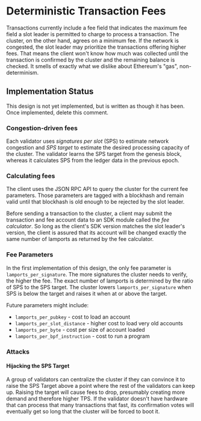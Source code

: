 # Deterministic Transaction Fees

Transactions currently include a fee field that indicates the maximum fee field
a slot leader is permitted to charge to process a transaction. The cluster, on
the other hand, agrees on a minimum fee. If the network is congested, the slot
leader may prioritize the transactions offering higher fees. That means the
client won't know how much was collected until the transaction is confirmed by
the cluster and the remaining balance is checked. It smells of exactly what we
dislike about Ethereum's "gas", non-determinism.

## Implementation Status

This design is not yet implemented, but is written as though it has been.  Once
implemented, delete this comment.

### Congestion-driven fees

Each validator uses *signatures per slot* (SPS) to estimate network congestion
and *SPS target* to estimate the desired processing capacity of the cluster.
The validator learns the SPS target from the genesis block, whereas it
calculates SPS from the ledger data in the previous epoch.

### Calculating fees

The client uses the JSON RPC API to query the cluster for the current fee
parameters.  Those parameters are tagged with a blockhash and remain valid
until that blockhash is old enough to be rejected by the slot leader.

Before sending a transaction to the cluster, a client may submit the
transaction and fee account data to an SDK module called the *fee calculator*.
So long as the client's SDK version matches the slot leader's version, the
client is assured that its account will be changed exactly the same number of
lamports as returned by the fee calculator.

### Fee Parameters

In the first implementation of this design, the only fee parameter is
`lamports_per_signature`. The more signatures the cluster needs to verify, the
higher the fee. The exact number of lamports is determined by the ratio of SPS
to the SPS target. The cluster lowers `lamports_per_signature` when SPS is
below the target and raises it when at or above the target.

Future parameters might include:

* `lamports_per_pubkey` - cost to load an account
* `lamports_per_slot_distance` - higher cost to load very old accounts
* `lamports_per_byte` - cost per size of account loaded
* `lamports_per_bpf_instruction` - cost to run a program

### Attacks

#### Hijacking the SPS Target

A group of validators can centralize the cluster if they can convince it to
raise the SPS Target above a point where the rest of the validators can keep
up. Raising the target will cause fees to drop, presumably creating more demand
and therefore higher TPS. If the validator doesn't have hardware that can
process that many transactions that fast, its confirmation votes will
eventually get so long that the cluster will be forced to boot it.
